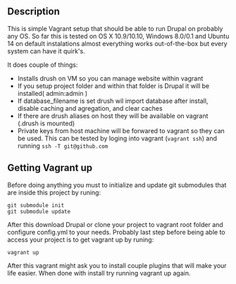 ## Description

This is simple Vagrant setup that should be able to run Drupal on probably any OS.
So far this is tested on OS X 10.9/10.10, Windows 8.0/0.1 and Ubuntu 14 on default instalations
almost everything works out-of-the-box but every system can have it quirk's.

It does couple of things:

  * Installs drush on VM so you can manage website within vagrant
  * If you setup project folder and within that folder is Drupal it will be installed( admin:admin )
  * If database_filename is set drush wil import database after install, disable caching and agregation,
  and clear caches
  * If there are drush aliases on host they will be available on vagrant (.drush is mounted)
  * Private keys from host machine will be forwared to vagrant so they can be used.
  This can be tested by loging into vagrant (`vagrant ssh`) and running `ssh -T git@github.com`


## Getting Vagrant up

Before doing anything you must to initialize and update git submodules that are inside this project by runing:

    git submodule init
    git submodule update

After this download Drupal or clone your project to vagrant root folder and configure config.yml to your needs.
Probably last step before being able to access your project is to get vagrant up by runing:

    vagrant up

After this vagrant might ask you to install couple plugins that will make your life easier.
When done with install try running vagrant up again.
